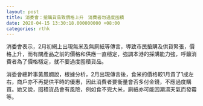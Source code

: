 ```yaml
---
layout: post
title: 消委會：搶購貨品致價格上升　消費者勿過度囤積
date: 2020-04-15 13:30:18.000000000 +08:00
categories: rthk
---
```


消委會表示，2月初網上出現無米及無廁紙等傳言，導致市民搶購及供貨緊張，價格上升，而有關產品之前的價格和供應一直穩定，強調本港的採購能力強，呼籲消費者為了價格穩定，就不要過度囤積貨品。

消委會總幹事黃鳳嫺說，根據分析，2月出現傳言後，食米的價格較1月貴了1成左右，商戶亦不再提供平時的優惠，因此消費者要衡量會否多付金錢，不應過度購買。她又說，囤積貨品會有風險，例如食不完大米，廁紙亦可能因潮濕天氣而發霉等。
